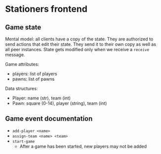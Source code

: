 # Stationers frontend

## Game state

Mental model: all clients have a copy of the state. They are authorized to send actions that edit their state. They send it to their own copy as well as all peer instances. State gets modified only when we receive a `receive` message.

Game attributes:

- players: list of players
- pawns: list of pawns

Data structures:

- Player: name (str), team (int)
- Pawn: square (0-14), player (string), team (int)

## Game event documentation

- `add-player <name>`
- `assign-team <name> <team>`
- `start-game`
  - After a game has been started, new players may not be added
